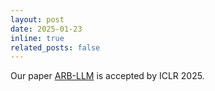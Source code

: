 ```yaml
---
layout: post
date: 2025-01-23
inline: true
related_posts: false
---
```


Our paper [ARB-LLM](https://arxiv.org/abs/2410.03129) is accepted by ICLR 2025.
